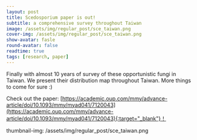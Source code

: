 ```yaml
---
layout: post
title: Scedosporium paper is out!
subtitle: a comprehensive survey throughout Taiwan
image: /assets/img/regular_post/sce_taiwan.png
cover-img: /assets/img/regular_post/sce_taiwan.png
show-avatar: fasle
round-avatar: false
readtime: true
tags: [research, paper]
---
```

Finally with almost 10 years of survey of these opportunistic fungi in Taiwan. We present their distribution map throughout Taiwan. More things to come for sure :)<br>

Check out the paper: [https://academic.oup.com/mmy/advance-article/doi/10.1093/mmy/myad041/7120043](https://academic.oup.com/mmy/advance-article/doi/10.1093/mmy/myad041/7120043){:target="_blank"}！

thumbnail-img: /assets/img/regular_post/sce_taiwan.png
